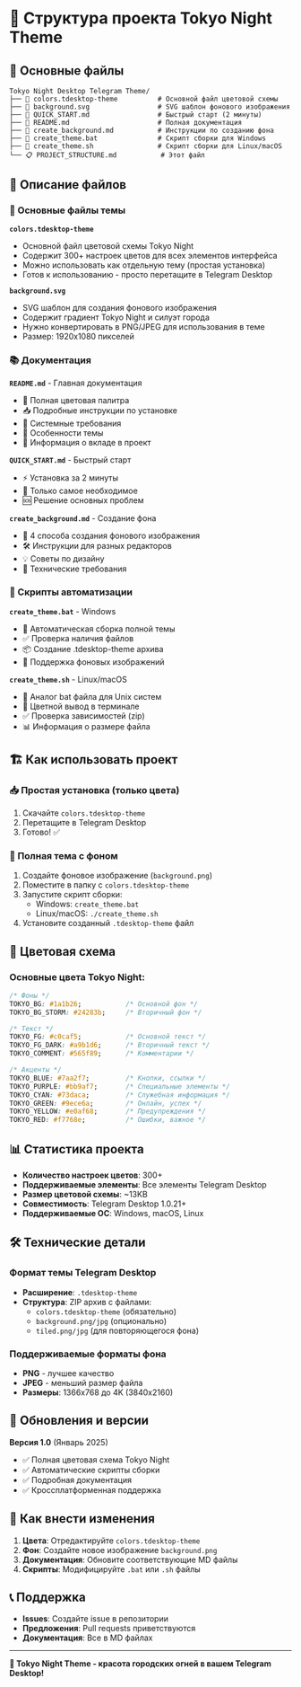 # 📁 Структура проекта Tokyo Night Theme

## 🎯 Основные файлы

```
Tokyo Night Desktop Telegram Theme/
├── 📄 colors.tdesktop-theme          # Основной файл цветовой схемы
├── 🎨 background.svg                 # SVG шаблон фонового изображения
├── 🚀 QUICK_START.md                 # Быстрый старт (2 минуты)
├── 📖 README.md                      # Полная документация
├── 🎨 create_background.md           # Инструкции по созданию фона
├── 🔧 create_theme.bat               # Скрипт сборки для Windows
├── 🔧 create_theme.sh                # Скрипт сборки для Linux/macOS
└── 📋 PROJECT_STRUCTURE.md           # Этот файл
```

## 📄 Описание файлов

### 🎨 Основные файлы темы

**`colors.tdesktop-theme`**
- Основной файл цветовой схемы Tokyo Night
- Содержит 300+ настроек цветов для всех элементов интерфейса
- Можно использовать как отдельную тему (простая установка)
- Готов к использованию - просто перетащите в Telegram Desktop

**`background.svg`**
- SVG шаблон для создания фонового изображения
- Содержит градиент Tokyo Night и силуэт города
- Нужно конвертировать в PNG/JPEG для использования в теме
- Размер: 1920x1080 пикселей

### 📚 Документация

**`README.md`** - Главная документация
- 🎨 Полная цветовая палитра
- 📥 Подробные инструкции по установке
- 🔧 Системные требования
- 🎯 Особенности темы
- 🤝 Информация о вкладе в проект

**`QUICK_START.md`** - Быстрый старт
- ⚡ Установка за 2 минуты
- 🎯 Только самое необходимое
- 🆘 Решение основных проблем

**`create_background.md`** - Создание фона
- 🎨 4 способа создания фонового изображения
- 🛠️ Инструкции для разных редакторов
- 💡 Советы по дизайну
- 📐 Технические требования

### 🔧 Скрипты автоматизации

**`create_theme.bat`** - Windows
- 🔧 Автоматическая сборка полной темы
- ✅ Проверка наличия файлов
- 📦 Создание .tdesktop-theme архива
- 🎨 Поддержка фоновых изображений

**`create_theme.sh`** - Linux/macOS
- 🔧 Аналог bat файла для Unix систем
- 🌈 Цветной вывод в терминале
- ✅ Проверка зависимостей (zip)
- 📊 Информация о размере файла

## 🏗️ Как использовать проект

### 📥 Простая установка (только цвета)
1. Скачайте `colors.tdesktop-theme`
2. Перетащите в Telegram Desktop
3. Готово! ✅

### 🎨 Полная тема с фоном
1. Создайте фоновое изображение (`background.png`)
2. Поместите в папку с `colors.tdesktop-theme`
3. Запустите скрипт сборки:
   - Windows: `create_theme.bat`
   - Linux/macOS: `./create_theme.sh`
4. Установите созданный `.tdesktop-theme` файл

## 🎨 Цветовая схема

### Основные цвета Tokyo Night:
```css
/* Фоны */
TOKYO_BG: #1a1b26;           /* Основной фон */
TOKYO_BG_STORM: #24283b;     /* Вторичный фон */

/* Текст */
TOKYO_FG: #c0caf5;           /* Основной текст */
TOKYO_FG_DARK: #a9b1d6;      /* Вторичный текст */
TOKYO_COMMENT: #565f89;      /* Комментарии */

/* Акценты */
TOKYO_BLUE: #7aa2f7;         /* Кнопки, ссылки */
TOKYO_PURPLE: #bb9af7;       /* Специальные элементы */
TOKYO_CYAN: #73daca;         /* Служебная информация */
TOKYO_GREEN: #9ece6a;        /* Онлайн, успех */
TOKYO_YELLOW: #e0af68;       /* Предупреждения */
TOKYO_RED: #f7768e;          /* Ошибки, важное */
```

## 📊 Статистика проекта

- **Количество настроек цветов**: 300+
- **Поддерживаемые элементы**: Все элементы Telegram Desktop
- **Размер цветовой схемы**: ~13KB
- **Совместимость**: Telegram Desktop 1.0.21+
- **Поддерживаемые ОС**: Windows, macOS, Linux

## 🛠️ Технические детали

### Формат темы Telegram Desktop
- **Расширение**: `.tdesktop-theme`
- **Структура**: ZIP архив с файлами:
  - `colors.tdesktop-theme` (обязательно)
  - `background.png/jpg` (опционально)
  - `tiled.png/jpg` (для повторяющегося фона)

### Поддерживаемые форматы фона
- **PNG** - лучшее качество
- **JPEG** - меньший размер файла
- **Размеры**: 1366x768 до 4K (3840x2160)

## 🔄 Обновления и версии

**Версия 1.0** (Январь 2025)
- ✅ Полная цветовая схема Tokyo Night
- ✅ Автоматические скрипты сборки
- ✅ Подробная документация
- ✅ Кроссплатформенная поддержка

## 🤝 Как внести изменения

1. **Цвета**: Отредактируйте `colors.tdesktop-theme`
2. **Фон**: Создайте новое изображение `background.png`
3. **Документация**: Обновите соответствующие MD файлы
4. **Скрипты**: Модифицируйте `.bat` или `.sh` файлы

## 📞 Поддержка

- **Issues**: Создайте issue в репозитории
- **Предложения**: Pull requests приветствуются
- **Документация**: Все в MD файлах

---

**🌃 Tokyo Night Theme - красота городских огней в вашем Telegram Desktop!** 